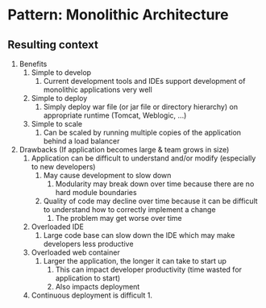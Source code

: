 # Pattern: Monolithic Architecture #
## Resulting context ##
1. Benefits
	1. Simple to develop
		1. Current development tools and IDEs support development of monolithic applications very well
	2. Simple to deploy
		1. Simply deploy war file (or jar file or directory hierarchy) on appropriate runtime (Tomcat, Weblogic, ...)
	3. Simple to scale
		1. Can be scaled by running multiple copies of the application behind a load balancer
3. Drawbacks (If application becomes large & team grows in size)
	1. Application can be difficult to understand and/or modify (especially to new developers)
		1. May cause development to slow down
			1. Modularity may break down over time because there are no hard module boundaries
		2. Quality of code may decline over time because it can be difficult to understand how to correctly implement a change
			1. The problem may get worse over time
	2. Overloaded IDE
		1. Large code base can slow down the IDE which may make developers less productive
	3. Overloaded web container
		1. Larger the application, the longer it can take to start up
			1. This can impact developer productivity (time wasted for application to start)
			2. Also impacts deployment
	4. Continuous deployment is difficult
		1. 